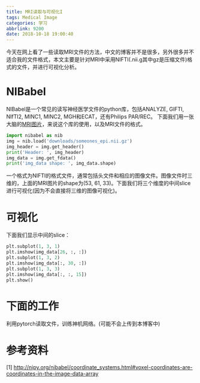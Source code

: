 ```yaml
---
title: MRI读取与可视化I
tags: Medical Image
categories: 学习
abbrlink: 9200
date: 2018-10-18 19:00:40
---
```

今天在网上看了一些读取MRI文件的方法，中文的博客并不是很多，另外很多并不适合我的文件格式，本文主要是针对MRI中采用NIFTI(.nii.g其中gz是压缩文件)格式的文件，并进行可视化分析。
# NIBabel
NIBabel是一个常见的读写神经医学文件的python库，包括ANALYZE, GIFTI, NIfTI2, MINC1, MINC2, MGH和ECAT，还有Philips PAR/REC。
下面我们用一张大脑的[MRI图片](http://nipy.org/nibabel/_downloads/someones_epi.nii.gz)，来说这个库的使用，以及MRI文件的格式。
```python
import nibabel as nib
img = nib.load('downloads/someones_epi.nii.gz')
img_header = img.get_header()
print('Header: ', img_header)
img_data = img.get_fdata()
print('img_data shape: ', img_data.shape)
```
一个格式为NIFTI的格式文件，通常包括头文件和相应的图像文件。图像文件时三维的，上面的MRI图片的shape为(53, 61, 33)。下面我们将三个维度的中间slice进行可视化(因为不会直接将三维的图像可视化)。

# 可视化
下面我们显示中间的slice：
```python
plt.subplot(1, 3, 1)
plt.imshow(img_data[26, :, :])
plt.subplot(1, 3, 2)
plt.imshow(img_data[:, 30, :])
plt.subplot(1, 3, 3)
plt.imshow(img_data[:, :, 15])
plt.show()
```

# 下面的工作
利用pytorch读取文件，训练神机网络。(可能不会上传到本博客中)




# 参考资料
[1] http://nipy.org/nibabel/coordinate_systems.html#voxel-coordinates-are-coordinates-in-the-image-data-array